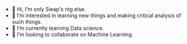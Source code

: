 - 👋 Hi, I’m only Swap's ntg else.
- 👀 I’m interested in learning new things and making critical analysis of such things.
- 🌱 I’m currently learning Data science.
- 💞️ I’m looking to collaborate on Machine Learning.
